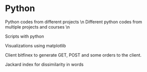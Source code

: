 # Python
Python codes from different projects \n
Different python codes from multiple projects and courses \n

Scripts with python

Visualizations using matplotlib

Client bitfinex to generate GET, POST and some orders to the client.

Jackard index for dissimilarity in words

